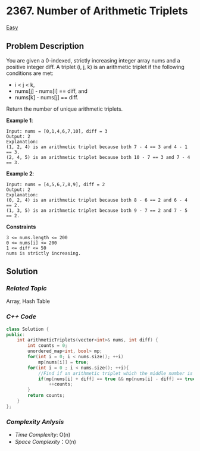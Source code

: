 # 2367. Number of Arithmetic Triplets
[Easy](https://leetcode.com/problems/number-of-arithmetic-triplets/description/)

## Problem Description

You are given a 0-indexed, strictly increasing integer array nums and a positive integer diff. A triplet (i, j, k) is an arithmetic triplet if the following conditions are met:

  - i < j < k,
  - nums[j] - nums[i] == diff, and
  - nums[k] - nums[j] == diff.

Return the number of unique arithmetic triplets.

**Example 1**:
```
Input: nums = [0,1,4,6,7,10], diff = 3
Output: 2
Explanation:
(1, 2, 4) is an arithmetic triplet because both 7 - 4 == 3 and 4 - 1 == 3.
(2, 4, 5) is an arithmetic triplet because both 10 - 7 == 3 and 7 - 4 == 3. 
```
**Example 2**:
```
Input: nums = [4,5,6,7,8,9], diff = 2
Output: 2
Explanation:
(0, 2, 4) is an arithmetic triplet because both 8 - 6 == 2 and 6 - 4 == 2.
(1, 3, 5) is an arithmetic triplet because both 9 - 7 == 2 and 7 - 5 == 2.
```

**Constraints**
```
3 <= nums.length <= 200
0 <= nums[i] <= 200
1 <= diff <= 50
nums is strictly increasing.
```

## Solution

### _Related Topic_
   Array, Hash Table

### _C++ Code_
```cpp
class Solution {
public:
    int arithmeticTriplets(vector<int>& nums, int diff) {
        int counts = 0;
        unordered_map<int, bool> mp;
        for(int i = 0; i < nums.size(); ++i)
            mp[nums[i]] = true;
        for(int i = 0 ; i < nums.size(); ++i){
            //Find if an arithmetic triplet which the middle number is nums[i] exists
            if(mp[nums[i] + diff] == true && mp[nums[i] - diff] == true)
                ++counts;
        }
        return counts;
    }
};
```

### _Complexity Anlysis_
- _Time Complexity_: O(n)
- _Space Complexity_：O(n)
